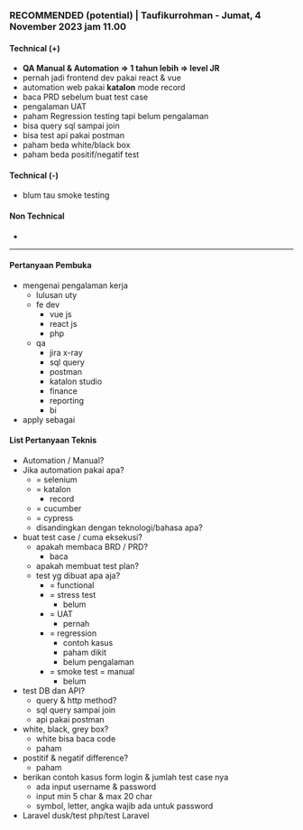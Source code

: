### **RECOMMENDED (potential)** | Taufikurrohman - Jumat, 4 November 2023 jam 11.00

#### Technical (+) 

- **QA Manual & Automation => 1 tahun lebih => level JR**  
- pernah jadi frontend dev pakai react & vue
- automation web pakai **katalon** mode record
- baca PRD sebelum buat test case
- pengalaman UAT
- paham Regression testing tapi belum pengalaman
- bisa query sql sampai join
- bisa test api pakai postman
- paham beda white/black box
- paham beda positif/negatif test

#### Technical (-)  

- blum tau smoke testing

#### Non Technical  

- 

---

#### Pertanyaan Pembuka

- mengenai pengalaman kerja  
	- lulusan uty
	- fe dev
		- vue js
		- react js
		- php
	- qa
		- jira x-ray
		- sql query
		- postman
		- katalon studio
		- finance
		- reporting
		- bi
- apply sebagai


#### List Pertanyaan Teknis

- Automation / Manual?  
- Jika automation pakai apa?
	- = selenium
	- = katalon
		- record
	- = cucumber
	- = cypress
	- disandingkan dengan teknologi/bahasa apa?
- buat test case / cuma eksekusi?
	- apakah membaca BRD / PRD?
		- baca
	- apakah membuat test plan?
	- test yg dibuat apa aja?
		- = functional
		- = stress test
			- belum
		- = UAT
			- pernah
		- = regression
			- contoh kasus
			- paham dikit
			- belum pengalaman
		- = smoke test = manual
			- belum
- test DB dan API?
	- query & http method?
	- sql query sampai join
	- api pakai postman
- white, black, grey box?
	- white bisa baca code
	- paham
- postitif & negatif difference?
	- paham
- berikan contoh kasus form login & jumlah test case nya
	- ada input username & password
	- input min 5 char & max 20 char
	- symbol, letter, angka wajib ada untuk password
- Laravel dusk/test php/test Laravel